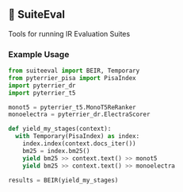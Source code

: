 ## 🍬 SuiteEval

Tools for running IR Evaluation Suites

### Example Usage

```python
from suiteeval import BEIR, Temporary
from pyterrier_pisa import PisaIndex
import pyterrier_dr
import pyterrier_t5

monot5 = pyterrier_t5.MonoT5ReRanker
monoelectra = pyterrier_dr.ElectraScorer

def yield_my_stages(context):
  with Temporary(PisaIndex) as index:
    index.index(context.docs_iter())
    bm25 = index.bm25()
    yield bm25 >> context.text() >> monot5
    yield bm25 >> context.text() >> monoelectra

results = BEIR(yield_my_stages)
```
